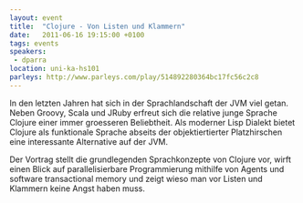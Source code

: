 ```yaml
---
layout: event
title:  "Clojure - Von Listen und Klammern"
date:   2011-06-16 19:15:00 +0100
tags: events
speakers:
 - dparra
location: uni-ka-hs101
parleys: http://www.parleys.com/play/514892280364bc17fc56c2c8
---
```


In den letzten Jahren hat sich in der Sprachlandschaft der JVM viel getan. Neben Groovy, Scala und JRuby erfreut sich die relative junge Sprache Clojure einer immer groesseren Beliebtheit. Als moderner Lisp Dialekt bietet Clojure als funktionale Sprache abseits der objektiertierter Platzhirschen eine interessante Alternative auf der JVM.

Der Vortrag stellt die grundlegenden Sprachkonzepte von Clojure vor, wirft einen Blick auf parallelisierbare Programmierung mithilfe von Agents und software transactional memory und zeigt wieso man vor Listen und Klammern keine Angst haben muss.
